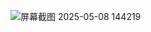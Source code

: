 ![屏幕截图 2025-05-08 144219](https://github.com/user-attachments/assets/dc59fa3e-139d-43ff-a98e-398fd826ba83)
